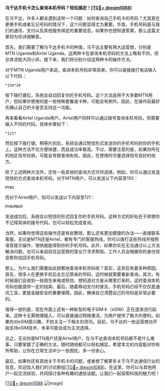 **乌干达手机卡怎么查询本机号码？轻松搞定！[[TG💪+ @esim1088](https://t.me/s/esim1088)]**

在乌干达，许多人都会遇到这样一个问题：如何查询自己手机卡的号码？尤其是在更换手机或者忘记号码的情况下，这个问题显得尤为重要。毕竟，手机号码是与我们的通讯、支付以及其他服务绑定的重要信息。如果你也想知道答案，那么这篇文章将为你详细解答。

首先，我们需要了解乌干达手机卡的种类。乌干达主要有两大运营商，分别是MTN Uganda和Airtel Uganda。这两种卡在查询本机号码的方法上略有不同，但总体流程大同小异。接下来，我们将分别介绍这两种卡的操作方法。

对于MTN Uganda用户来说，查询本机号码非常简单。你可以直接拨打电话输入以下代码：

```
*150*2#
```

按下拨打键后，系统会自动回复你的手机号码。这个方法适用于大多数MTN用户，但如果你使用的是一些特殊套餐或卡种，可能会有例外。因此，在操作前最好先确认自己的卡是否支持这一功能。

再来看看Airtel Uganda用户。Airtel用户同样可以通过拨号查询本机号码，但需要输入不同的代码。具体步骤如下：

```
*121*
```

然后按下拨打键。稍等片刻后，系统会通过短信形式发送你的手机号码到你的手机上。这种方法不仅方便快捷，而且成功率极高。不过，需要注意的是，如果你所在的地区信号较弱，可能会导致查询失败。因此，在使用时尽量选择信号良好的地方。

除了上述两种方法外，还有一些其他的查询方式可供选择。例如，你可以通过发送短信的方式查询本机号码。对于MTN用户，可以发送以下内容至150：

```
MYNO
```

而对于Airtel用户，则可以发送以下内容至121：

```
MYNUMBER
```

发送成功后，系统会以短信的形式回复你的手机号码。这种方式的好处在于即使你不记得具体的拨号代码，也可以轻松完成查询。

当然，如果你觉得这些操作还是有些繁琐，那么还有更加便捷的办法——直接联系客服。无论是MTN还是Airtel，都有专门的客服热线，你可以拨打这些热线并按照语音提示操作，很快就能得到你的手机号码。此外，如果你实在无法通过以上方法解决问题，也可以亲自前往运营商的营业厅寻求帮助。工作人员会根据你的身份信息帮你找回手机号码。

那么，为什么我们需要如此频繁地查询本机号码呢？其实，这背后有着多种原因。首先，很多人在更换手机后会忘记原来的号码，这时候就需要重新查询。其次，有时候我们会收到一些陌生来电或短信，想知道对方是从哪里打来的，这时查询本机号码也能提供一定的线索。最后，随着移动支付的普及，手机号码已经不仅仅是通讯工具，更是金融安全的重要保障。因此，确保自己清楚自己的号码是非常必要的。

值得一提的是，现在市面上还有一种新型的电子SIM卡（eSIM）正在逐渐流行起来。这种卡无需物理插入，可以直接通过网络激活，为用户提供了极大的便利。如果你对eSIM感兴趣，不妨关注一下相关的资讯。目前，乌干达的一些运营商也开始支持eSIM技术，未来可能会成为主流选择。

总之，无论你是MTN用户还是Airtel用户，在乌干达查询本机号码都不是什么难事。只要掌握了正确的方法，随时随地都可以轻松搞定。希望本文的内容能对你有所帮助，让你在日常生活中少一些困扰，多一份安心。

最后，如果你还有其他关于手机卡的问题，或者想了解更多关于乌干达通信行业的信息，欢迎加入我们的讨论群组[[TG💪+ @esim1088](https://t.me/s/esim1088)]。在这里，你可以与其他用户一起交流经验，共同探讨各种有趣的通信话题。让我们一起探索科技的魅力吧！

[[TG💪+ @esim1088](https://t.me/s/esim1088) ![Image](https://i.postimg.cc/4NQfJmqS/Snipaste-2025-05-13-00-14-12.png)]